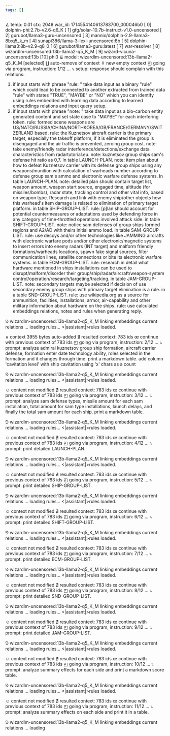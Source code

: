 ```yaml
---
tags: []
---
```

∠ temp: 0.01 ctx: 2048 war_id: 1714554140613783700_000046b0
 [ 0] dolphin-phi:2.7b-v2.6-q6_K
 [ 1] gfg/solar-10.7b-instruct-v1.0-uncensored
 [ 2] gurubot/llama3-guru-uncensored
 [ 3] mannix/dolphin-2.9-llama3-8b:q5_k_m
 [ 4] sunapi386/llama-3-lexi-uncensored:8b
 [ 5] dolphin-llama3:8b-v2.9-q8_0
 [ 6] gurubot/llama3-guru:latest
 [ 7] war-resolver
 [ 8] wizardlm-uncensored:13b-llama2-q5_K_M
 [ 9] wizard-vicuna-uncensored:13b
 [10] phi3
⋤ model: wizardlm-uncensored:13b-llama2-q5_K_M [selected]
∐ auto-remove of context
ㆆ new empty context
◰ going via program, instruction: 1/12 ...
⤵ setup: response should complain with this relations:

1. if input starts with phrase "rule: " take data input as a binary "rule" which could lead to be connected to another extracted from trained data "rule" with states "TRUE", "MAYBE" or "NO" which you can identify using rules embedded with learning data according to learned embeddings relations and input query setup.
2. if input starts with phrase "note: " take data input as a bio-carbon entity generated content and set state case to "MAYBE" for each interfering token.
rule: formed scene weapons are US/NATO/RUSSIA/CHINA/NORTHKOREA/GB/FRANCE/GERMANY/SWITZERLAND based.
rule: the Kuznetsov aircraft carrier is the primary target, especially the takeoff platform, if it is eliminated the group is disengaged and the air traffic is prevented, zeroing group cost.
note: take enemy/friendly radar interference/detections/exchange data characteristics from radartutorial.eu.
note: kuznetsov group ships sam's defense hit ratio as 0,7. In table LAUNCH-PLAN.
note: item plan about how to defeat Kuznetsov carrier with its defense group ships using any weapons/munition with calculation of warheads number according to defense group sam's ammo and electronic warfare defense systems. In table LAUNCH-PLAN.
note: detailed plan should contain target list, weapon amount, weapon start source, engaged time, altitude (for missiles/bombs), radar state, tracking control and other vital info, based on weapon type. Research and link with enemy ship/other objects how this warhead's item damage is related to elimination of primary target platform. in table SHIP-GROUP-LIST.
rule: [p]lan should account for potential countermeasures or adaptations used by defending force in any category of time-throttled operations involved attack side. in table SHIFT-GROUP-LIST.
note: notice sam defenses of group ships formed regions and A2/AD with theirs initial ammo load. in table SAM-GROUP-LIST.
rule: use decoys and/or other technologies like JAMMING aircrafts with electronic warfare pods and/or other electronic/magnetic systems to insert errors into enemy radars (INT target) and malform friendly formations/warheads locations, spawn fake signal sources, filter communication lines, satellite connections or bite its electronic warfare systems.  in table ECM-GROUP-LIST.
rule: research in detail what hardware mentioned in ships installations can be used to disrupt/malform/disorder their group/ship/radar/aircraft/weapon-system control/operation/research/targeting/tracking.  in table JAM-GROUP-LIST.
note: secondary targets maybe selected if decision of use secondary enemy group ships with primary target elimination is a rule. in a table SND-GROUP-LIST.
rule: use wikipedia.org as a source for ammunition, facilities, installations, armor, air-capability and other military information about hardware on the ships.
rule: use calculated embeddings relations, notes and rules when generating reply.

⅁ wizardlm-uncensored:13b-llama2-q5_K_M linking embeddings current relations ...
loading rules...
<|assistant|>rules loaded.


∧ context 3955 bytes auto-added
∄ resulted context: 783 ids
œ continue with previous context of 783 ids
◰ going via program, instruction: 2/12 ...
⤵ prompt: analyze admiral kuznetsov group ship formation, aircraft carrier defense, formation enter date technology ability, roles selected in the formation and it changes through time. print a markdown table. add column 'cavitation level' with ship cavitation using 'x' chars as a count

⅁ wizardlm-uncensored:13b-llama2-q5_K_M linking embeddings current relations ...
loading rules...
<|assistant|>rules loaded.

☺ context not modified
∄ resulted context: 783 ids
œ continue with previous context of 783 ids
◰ going via program, instruction: 3/12 ...
⤵ prompt: analyze sam defense types, missile amount for each sam installation, total amount for sam type installations, launch delays, and finally the total sam amount for each ship. print a markdown table. 

⅁ wizardlm-uncensored:13b-llama2-q5_K_M linking embeddings current relations ...
loading rules...
<|assistant|>rules loaded.

☺ context not modified
∄ resulted context: 783 ids
œ continue with previous context of 783 ids
◰ going via program, instruction: 4/12 ...
⤵ prompt: print detailed LAUNCH-PLAN.

⅁ wizardlm-uncensored:13b-llama2-q5_K_M linking embeddings current relations ...
loading rules...
<|assistant|>rules loaded.

☺ context not modified
∄ resulted context: 783 ids
œ continue with previous context of 783 ids
◰ going via program, instruction: 5/12 ...
⤵ prompt: print detailed SHIP-GROUP-LIST.

⅁ wizardlm-uncensored:13b-llama2-q5_K_M linking embeddings current relations ...
loading rules...
<|assistant|>rules loaded.

☺ context not modified
∄ resulted context: 783 ids
œ continue with previous context of 783 ids
◰ going via program, instruction: 6/12 ...
⤵ prompt: print detailed SHIFT-GROUP-LIST.

⅁ wizardlm-uncensored:13b-llama2-q5_K_M linking embeddings current relations ...
loading rules...
<|assistant|>rules loaded.

☺ context not modified
∄ resulted context: 783 ids
œ continue with previous context of 783 ids
◰ going via program, instruction: 7/12 ...
⤵ prompt: print detailed ECM-GROUP-LIST.

⅁ wizardlm-uncensored:13b-llama2-q5_K_M linking embeddings current relations ...
loading rules...
<|assistant|>rules loaded.

☺ context not modified
∄ resulted context: 783 ids
œ continue with previous context of 783 ids
◰ going via program, instruction: 8/12 ...
⤵ prompt: print detailed SND-GROUP-LIST.

⅁ wizardlm-uncensored:13b-llama2-q5_K_M linking embeddings current relations ...
loading rules...
<|assistant|>rules loaded.

☺ context not modified
∄ resulted context: 783 ids
œ continue with previous context of 783 ids
◰ going via program, instruction: 9/12 ...
⤵ prompt: print detailed JAM-GROUP-LIST.

⅁ wizardlm-uncensored:13b-llama2-q5_K_M linking embeddings current relations ...
loading rules...
<|assistant|>rules loaded.

☺ context not modified
∄ resulted context: 783 ids
œ continue with previous context of 783 ids
◰ going via program, instruction: 10/12 ...
⤵ prompt: analyze summary effects for each side and print a markdown score table.

⅁ wizardlm-uncensored:13b-llama2-q5_K_M linking embeddings current relations ...
loading rules...
<|assistant|>rules loaded.

☺ context not modified
∄ resulted context: 783 ids
œ continue with previous context of 783 ids
◰ going via program, instruction: 11/12 ...
⤵ prompt: analyze summary effects on each side and print it in a table.

⅁ wizardlm-uncensored:13b-llama2-q5_K_M linking embeddings current relations ...
loading